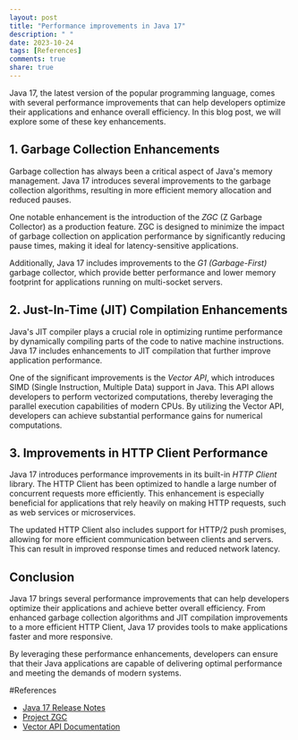 ```yaml
---
layout: post
title: "Performance improvements in Java 17"
description: " "
date: 2023-10-24
tags: [References]
comments: true
share: true
---
```


Java 17, the latest version of the popular programming language, comes with several performance improvements that can help developers optimize their applications and enhance overall efficiency. In this blog post, we will explore some of these key enhancements.

## 1. Garbage Collection Enhancements

Garbage collection has always been a critical aspect of Java's memory management. Java 17 introduces several improvements to the garbage collection algorithms, resulting in more efficient memory allocation and reduced pauses.

One notable enhancement is the introduction of the *ZGC* (Z Garbage Collector) as a production feature. ZGC is designed to minimize the impact of garbage collection on application performance by significantly reducing pause times, making it ideal for latency-sensitive applications.

Additionally, Java 17 includes improvements to the *G1 (Garbage-First)* garbage collector, which provide better performance and lower memory footprint for applications running on multi-socket servers.

## 2. Just-In-Time (JIT) Compilation Enhancements

Java's JIT compiler plays a crucial role in optimizing runtime performance by dynamically compiling parts of the code to native machine instructions. Java 17 includes enhancements to JIT compilation that further improve application performance.

One of the significant improvements is the *Vector API*, which introduces SIMD (Single Instruction, Multiple Data) support in Java. This API allows developers to perform vectorized computations, thereby leveraging the parallel execution capabilities of modern CPUs. By utilizing the Vector API, developers can achieve substantial performance gains for numerical computations.

## 3. Improvements in HTTP Client Performance

Java 17 introduces performance improvements in its built-in *HTTP Client* library. The HTTP Client has been optimized to handle a large number of concurrent requests more efficiently. This enhancement is especially beneficial for applications that rely heavily on making HTTP requests, such as web services or microservices.

The updated HTTP Client also includes support for HTTP/2 push promises, allowing for more efficient communication between clients and servers. This can result in improved response times and reduced network latency.

## Conclusion

Java 17 brings several performance improvements that can help developers optimize their applications and achieve better overall efficiency. From enhanced garbage collection algorithms and JIT compilation improvements to a more efficient HTTP Client, Java 17 provides tools to make applications faster and more responsive.

By leveraging these performance enhancements, developers can ensure that their Java applications are capable of delivering optimal performance and meeting the demands of modern systems.

#References
- [Java 17 Release Notes](https://openjdk.java.net/projects/jdk/17/)
- [Project ZGC](https://openjdk.java.net/projects/zgc/)
- [Vector API Documentation](https://openjdk.java.net/projects/panama/vector_api_spec.html)